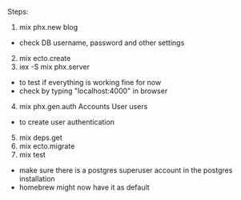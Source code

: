 Steps:

1. mix phx.new blog
  - check DB username, password and other settings
2. mix ecto.create
3. iex -S mix phx.server
  - to test if everything is working fine for now
  - check by typing "localhost:4000" in browser
4. mix phx.gen.auth Accounts User users
  - to create user authentication
5. mix deps.get
6. mix ecto.migrate
7. mix test
  - make sure there is a postgres superuser account in the postgres installation
  - homebrew might now have it as default


